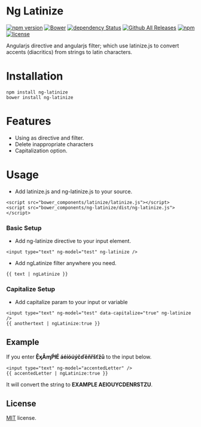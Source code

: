 # Ng Latinize
[![npm version](https://badge.fury.io/js/ng-latinize.svg)](https://badge.fury.io/js/ng-latinize)
[![Bower](https://img.shields.io/bower/v/ng-latinize.svg)]()
[![dependency Status](https://david-dm.org/eraycetinay/ng-latinize.svg)](https://david-dm.org/eraycetinay/ng-latinize.svg)
[![Github All Releases](https://img.shields.io/github/downloads/eraycetinay/ng-latinize/total.svg)]()
[![npm](https://img.shields.io/npm/dt/ng-latinize.svg)]()
[![license](https://img.shields.io/github/license/mashape/apistatus.svg)]()

Angularjs directive and angularjs filter; which use latinize.js to convert accents (diacritics) from strings to latin characters.

# Installation
```
npm install ng-latinize
bower install ng-latinize
```
# Features
- Using as directive and filter.
- Delete inappropriate characters
- Capitalization option.
# Usage
- Add latinize.js and ng-latinize.js to your source.
```
<script src="bower_components/latinize/latinize.js"></script>
<script src="bower_components/ng-latinize/dist/ng-latinize.js"></script>
```
### Basic Setup
- Add ng-latinize directive to your input element.
```
<input type="text" ng-model="test" ng-latinize />
```
- Add ngLatinize filter anywhere you need.
```
{{ text | ngLatinize }}
```
### Capitalize Setup
- Add capitalize param to your input or variable
```
<input type="text" ng-model="test" data-capitalize="true" ng-latinize />
{{ anothertext | ngLatinize:true }}
```
## Example
If you enter **ỆᶍǍᶆṔƚÉ áéíóúýčďěňřšťžů** to the input below.
```
<input type="text" ng-model="accentedLetter" />
{{ accentedLetter | ngLatinize:true }}
```
It will convert the string to **EXAMPLE AEIOUYCDENRSTZU**.
## License
[MIT](LICENSE) license.
